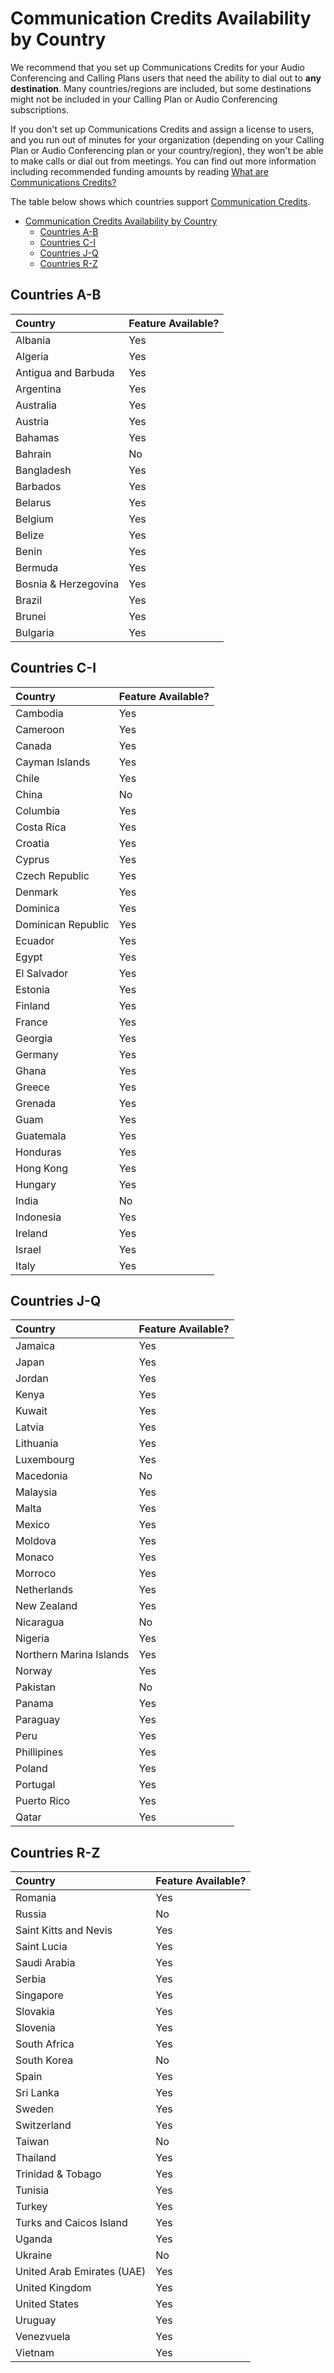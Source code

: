 # Communication Credits Availability by Country

We recommend that you set up Communications Credits for your Audio Conferencing and Calling Plans users that need the ability to dial out to **any destination**. Many countries/regions are included, but some destinations might not be included in your Calling Plan or Audio Conferencing subscriptions.
  
If you don't set up Communications Credits and assign a license to users, and you run out of minutes for your organization (depending on your Calling Plan or Audio Conferencing plan or your country/region), they won't be able to make calls or dial out from meetings. You can find out more information including recommended funding amounts by reading [What are Communications Credits?](../what-are-communications-credits.md)

The table below shows which countries support [Communication Credits](../insertlinkhere). 

- [Communication Credits Availability by Country](#communication-credits-availability-by-country)
  - [Countries A-B](#countries-a-b)
  - [Countries C-I](#countries-c-i)
  - [Countries J-Q](#countries-j-q)
  - [Countries R-Z](#countries-r-z)

## Countries A-B
| **Country**                | **Feature Available?** |
| :------------------------- | :--------------------- |
| Albania <br/>              | Yes  <br/>             |
| Algeria <br/>              | Yes  <br/>             |
| Antigua and Barbuda <br/>  | Yes  <br/>             |
| Argentina  <br/>           | Yes  <br/>             |
| Australia <br/>            | Yes  <br/>             |
| Austria <br/>              | Yes  <br/>             |
| Bahamas <br/>              | Yes  <br/>             |
| Bahrain <br/>              | No  <br/>              |
| Bangladesh <br/>           | Yes  <br/>             |
| Barbados <br/>             | Yes  <br/>             |
| Belarus <br/>              | Yes  <br/>             |
| Belgium <br/>              | Yes  <br/>             |
| Belize <br/>               | Yes  <br/>             |
| Benin <br/>                | Yes  <br/>             |
| Bermuda <br/>              | Yes  <br/>             |
| Bosnia & Herzegovina <br/> | Yes  <br/>             |
| Brazil <br/>               | Yes  <br/>             |
| Brunei <br/>               | Yes  <br/>             |
| Bulgaria <br/>             | Yes  <br/>             |

## Countries C-I
| **Country**              | **Feature Available?** |
| :----------------------- | :--------------------- |
| Cambodia <br/>           | Yes  <br/>             |
| Cameroon <br/>           | Yes  <br/>             |
| Canada <br/>             | Yes  <br/>             |
| Cayman Islands <br/>     | Yes  <br/>             |
| Chile <br/>              | Yes  <br/>             |
| China <br/>              | No  <br/>              |
| Columbia <br/>           | Yes  <br/>             |
| Costa Rica <br/>         | Yes  <br/>             |
| Croatia <br/>            | Yes  <br/>             |
| Cyprus <br/>             | Yes  <br/>             |
| Czech Republic <br/>     | Yes  <br/>             |
| Denmark <br/>            | Yes  <br/>             |
| Dominica <br/>           | Yes  <br/>             |
| Dominican Republic <br/> | Yes  <br/>             |
| Ecuador <br/>            | Yes  <br/>             |
| Egypt <br/>              | Yes  <br/>             |
| El Salvador <br/>        | Yes  <br/>             |
| Estonia <br/>            | Yes  <br/>             |
| Finland <br/>            | Yes  <br/>             |
| France <br/>             | Yes  <br/>             |
| Georgia <br/>            | Yes  <br/>             |
| Germany <br/>            | Yes  <br/>             |
| Ghana <br/>              | Yes  <br/>             |
| Greece <br/>             | Yes  <br/>             |
| Grenada <br/>            | Yes  <br/>             |
| Guam <br/>               | Yes  <br/>             |
| Guatemala <br/>          | Yes  <br/>             |
| Honduras <br/>           | Yes  <br/>             |
| Hong Kong <br/>          | Yes  <br/>             |
| Hungary <br/>            | Yes  <br/>             |
| India <br/>              | No  <br/>              |
| Indonesia <br/>          | Yes  <br/>             |
| Ireland <br/>            | Yes  <br/>             |
| Israel <br/>             | Yes  <br/>             |
| Italy <br/>              | Yes  <br/>             |


## Countries J-Q
| **Country**                   | **Feature Available?** |
| :---------------------------- | :--------------------- |
| Jamaica <br/>                 | Yes  <br/>             |
| Japan <br/>                   | Yes  <br/>             |
| Jordan <br/>                  | Yes  <br/>             |
| Kenya <br/>                   | Yes  <br/>             |
| Kuwait <br/>                  | Yes  <br/>             |
| Latvia <br/>                  | Yes  <br/>             |
| Lithuania <br/>               | Yes  <br/>             |
| Luxembourg <br/>              | Yes  <br/>             |
| Macedonia <br/>               | No  <br/>              |
| Malaysia <br/>                | Yes  <br/>             |
| Malta <br/>                   | Yes  <br/>             |
| Mexico <br/>                  | Yes  <br/>             |
| Moldova <br/>                 | Yes  <br/>             |
| Monaco <br/>                  | Yes  <br/>             |
| Morroco <br/>                 | Yes  <br/>             |
| Netherlands <br/>             | Yes  <br/>             |
| New Zealand <br/>             | Yes  <br/>             |
| Nicaragua <br/>               | No  <br/>              |
| Nigeria <br/>                 | Yes  <br/>             |
| Northern Marina Islands <br/> | Yes  <br/>             |
| Norway <br/>                  | Yes  <br/>             |
| Pakistan <br/>                | No  <br/>              |
| Panama <br/>                  | Yes  <br/>             |
| Paraguay <br/>                | Yes  <br/>             |
| Peru <br/>                    | Yes  <br/>             |
| Phillipines <br/>             | Yes  <br/>             |
| Poland <br/>                  | Yes  <br/>             |
| Portugal <br/>                | Yes  <br/>             |
| Puerto Rico <br/>             | Yes  <br/>             |
| Qatar <br/>                   | Yes  <br/>             |


## Countries R-Z
| **Country**                      | **Feature Available?** |
| :------------------------------- | :--------------------- |
| Romania <br/>                    | Yes  <br/>             |
| Russia <br/>                     | No  <br/>              |
| Saint Kitts and Nevis <br/>      | Yes  <br/>             |
| Saint Lucia <br/>                | Yes  <br/>             |
| Saudi Arabia <br/>               | Yes  <br/>             |
| Serbia <br/>                     | Yes  <br/>             |
| Singapore <br/>                  | Yes  <br/>             |
| Slovakia <br/>                   | Yes  <br/>             |
| Slovenia <br/>                   | Yes  <br/>             |
| South Africa <br/>               | Yes  <br/>             |
| South Korea <br/>                | No  <br/>              |
| Spain <br/>                      | Yes  <br/>             |
| Sri Lanka <br/>                  | Yes  <br/>             |
| Sweden <br/>                     | Yes  <br/>             |
| Switzerland <br/>                | Yes  <br/>             |
| Taiwan <br/>                     | No  <br/>              |
| Thailand <br/>                   | Yes  <br/>             |
| Trinidad & Tobago <br/>          | Yes  <br/>             |
| Tunisia <br/>                    | Yes  <br/>             |
| Turkey <br/>                     | Yes  <br/>             |
| Turks and Caicos Island <br/>    | Yes  <br/>             |
| Uganda <br/>                     | Yes  <br/>             |
| Ukraine <br/>                    | No  <br/>              |
| United Arab Emirates (UAE) <br/> | Yes  <br/>             |
| United Kingdom <br/>             | Yes  <br/>             |
| United States <br/>              | Yes  <br/>             |
| Uruguay <br/>                    | Yes  <br/>             |
| Venezvuela <br/>                 | Yes  <br/>             |
| Vietnam <br/>                    | Yes  <br/>             |